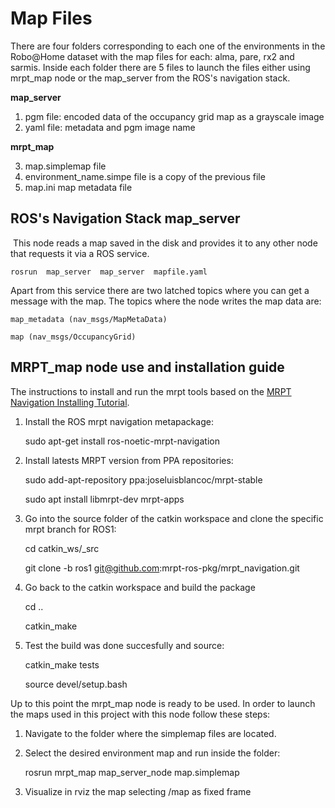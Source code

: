 # Map Files

There are four folders corresponding to each one of the environments in the Robo@Home dataset with the map files for each: alma, pare, rx2 and sarmis. 
Inside each folder there are 5 files to launch the files either using mrpt_map node or the map_server from the ROS's navigation stack.

**map_server**
1. pgm file: encoded data of the occupancy grid map as a grayscale image
2. yaml file: metadata and pgm image name 

**mrpt_map**

3. map.simplemap file 
4. environment_name.simpe	file is a copy of the previous file 
5. map.ini map metadata file 

## ROS's Navigation Stack map_server 

 This node reads a map saved in the disk and provides it to any other node that requests it via a ROS service.
	
	rosrun  map_server  map_server  mapfile.yaml 

Apart from this service there are two latched topics where you can get a message with the map. The topics where the node writes the map data are: 

	map_metadata (nav_msgs/MapMetaData) 

	map (nav_msgs/OccupancyGrid) 

## MRPT_map node use and installation guide 

The instructions to install and run the mrpt tools based on the   [MRPT Navigation Installing Tutorial](http://wiki.ros.org/mrpt_navigation/Tutorials/Installing#Get_from_apt_packages).

1. Install the ROS mrpt navigation metapackage:

	sudo apt-get install ros-noetic-mrpt-navigation

2. Install latests MRPT version from PPA repositories:

	sudo add-apt-repository ppa:joseluisblancoc/mrpt-stable
	
	sudo apt install libmrpt-dev mrpt-apps

3. Go into the source folder of the catkin workspace and clone the specific mrpt branch for ROS1: 

	cd catkin_ws/_src
 
	git clone -b ros1 git@github.com:mrpt-ros-pkg/mrpt\_navigation.git

4. Go back to the catkin workspace and build the package 

	cd ..
	
	catkin_make

5. Test the build was done succesfully and source:

	catkin_make tests
	
	source devel/setup.bash

Up to this point the mrpt_map node is ready to be used. In order to launch the maps used in this project with this node follow these steps:

1. Navigate to the folder where the simplemap files are located. 
 
2. Select the desired environment map and run inside the folder: 

	rosrun mrpt_map map_server_node map.simplemap
  
3. Visualize in rviz the map selecting /map as fixed frame


